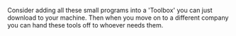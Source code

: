 Consider adding all these small programs into a 'Toolbox' you can just download to your machine. Then when you move on to a different company you can hand these tools off to whoever needs them. 
